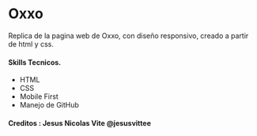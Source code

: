 # Oxxo

Replica de la pagina web de Oxxo, con diseño responsivo, creado a partir de html y css.

#### Skills Tecnicos.
- HTML
- CSS
- Mobile First
- Manejo de GitHub

#### Creditos : Jesus Nicolas Vite @jesusvittee
